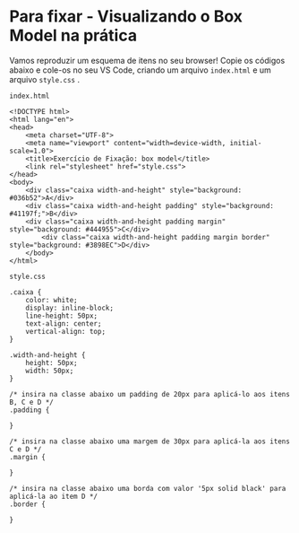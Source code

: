 # Para fixar - Visualizando o Box Model na prática

Vamos reproduzir um esquema de itens no seu browser! Copie os códigos abaixo e cole-os no seu VS Code, criando um arquivo ```index.html``` e um arquivo ```style.css``` .

```index.html```

```
<!DOCTYPE html>
<html lang="en">
<head>
    <meta charset="UTF-8">
    <meta name="viewport" content="width=device-width, initial-scale=1.0">
    <title>Exercício de Fixação: box model</title>
    <link rel="stylesheet" href="style.css">
</head>
<body>
    <div class="caixa width-and-height" style="background: #036b52">A</div>
    <div class="caixa width-and-height padding" style="background: #41197f;">B</div>
    <div class="caixa width-and-height padding margin" style="background: #444955">C</div>
        <div class="caixa width-and-height padding margin border" style="background: #3898EC">D</div>
    </body>
</html>
```
```style.css```
```
.caixa {
    color: white;
    display: inline-block;
    line-height: 50px;
    text-align: center;
    vertical-align: top;
}

.width-and-height {
    height: 50px;
    width: 50px;
}

/* insira na classe abaixo um padding de 20px para aplicá-lo aos itens B, C e D */
.padding {

}

/* insira na classe abaixo uma margem de 30px para aplicá-la aos itens C e D */
.margin {

}

/* insira na classe abaixo uma borda com valor '5px solid black' para aplicá-la ao item D */
.border {

}
```